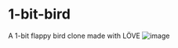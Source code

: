 # 1-bit-bird
A 1-bit flappy bird clone made with LÖVE
![image](https://github.com/user-attachments/assets/48f51eba-82fb-4165-bc87-6de88e9f15be)

